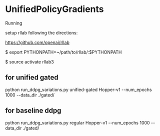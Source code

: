 # UnifiedPolicyGradients

Running

setup rllab following the directions:

https://github.com/openai/rllab


$ export PYTHONPATH=~/path/to/rllab/:$PYTHONPATH

$ source activate rllab3

## for unified gated

python run_ddpg_variations.py unified-gated Hopper-v1 --num_epochs 1000 --data_dir ./gated/

## for baseline ddpg

python run_ddpg_variations.py regular Hopper-v1 --num_epochs 1000 --data_dir ./gated/

